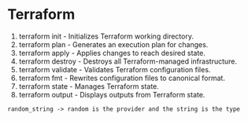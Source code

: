 # Terraform

1. terraform init - Initializes Terraform working directory.
2. terraform plan - Generates an execution plan for changes.
3. terraform apply - Applies changes to reach desired state.
4. terraform destroy - Destroys all Terraform-managed infrastructure.
5. terraform validate - Validates Terraform configuration files.
6. terraform fmt - Rewrites configuration files to canonical format.
7. terraform state <subcommand> - Manages Terraform state.
8. terraform output - Displays outputs from Terraform state.

```
random_string -> random is the provider and the string is the type
```
